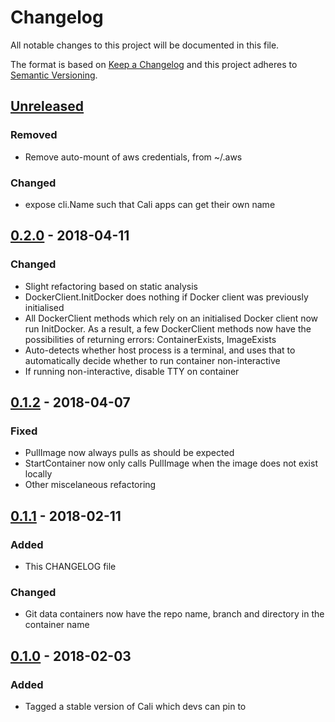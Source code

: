 # Changelog
All notable changes to this project will be documented in this file.

The format is based on [Keep a Changelog](http://keepachangelog.com/en/1.0.0/)
and this project adheres to [Semantic Versioning](http://semver.org/spec/v2.0.0.html).

[Unreleased]: https://github.com/skybet/cali/compare/v0.2.0...master
## [Unreleased]

### Removed
- Remove auto-mount of aws credentials, from ~/.aws

### Changed
- expose cli.Name such that Cali apps can get their own name

[0.2.0]:      https://github.com/skybet/cali/compare/v0.1.2...v0.2.0
## [0.2.0] - 2018-04-11
### Changed
- Slight refactoring based on static analysis
- DockerClient.InitDocker does nothing if Docker client was previously initialised
- All DockerClient methods which rely on an initialised Docker client now run InitDocker. As a result, a few DockerClient methods now have the possibilities of returning errors: ContainerExists, ImageExists
- Auto-detects whether host process is a terminal, and uses that to automatically decide whether to run container non-interactive
- If running non-interactive, disable TTY on container

[0.1.2]:      https://github.com/skybet/cali/compare/v0.1.1...v0.1.2
## [0.1.2] - 2018-04-07
### Fixed
- PullImage now always pulls as should be expected
- StartContainer now only calls PullImage when the image does not exist locally
- Other miscelaneous refactoring

[0.1.1]:      https://github.com/skybet/cali/compare/v0.1.0...v0.1.1
## [0.1.1] - 2018-02-11
### Added
- This CHANGELOG file

### Changed
- Git data containers now have the repo name, branch and directory in the container name


[0.1.0]:      https://github.com/skybet/cali/compare/init...v0.1.0
## [0.1.0] - 2018-02-03
### Added
- Tagged a stable version of Cali which devs can pin to
